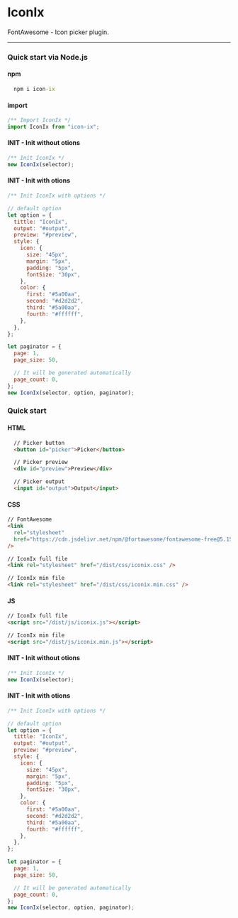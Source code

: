 # IconIx

FontAwesome - Icon picker plugin.

---

### Quick start via Node.js

#### npm

```cmd
  npm i icon-ix
```

#### import

```js
/** Import IconIx */
import IconIx from "icon-ix";
```

#### INIT - Init without otions

```js
/** Init IconIx */
new IconIx(selector);
```

#### INIT - Init with otions

```js
/** Init IconIx with options */

// default option
let option = {
  tittle: "IconIx",
  output: "#output",
  preview: "#preview",
  style: {
    icon: {
      size: "45px",
      margin: "5px",
      padding: "5px",
      fontSize: "30px",
    },
    color: {
      first: "#5a00aa",
      second: "#d2d2d2",
      third: "#5a00aa",
      fourth: "#ffffff",
    },
  },
};

let paginator = {
  page: 1,
  page_size: 50,

  // It will be generated automatically
  page_count: 0,
};
new IconIx(selector, option, paginator);
```

### Quick start

#### HTML

```html
  // Picker button
  <button id="picker">Picker</button>

  // Picker preview
  <div id="preview">Preview</div>

  // Picker output
  <input id="output">Output</input>
```

#### CSS

```html
// FontAwesome
<link
  rel="stylesheet"
  href="https://cdn.jsdelivr.net/npm/@fortawesome/fontawesome-free@5.15.3/css/all.css"
/>

// IconIx full file
<link rel="stylesheet" href="/dist/css/iconix.css" />

// IconIx min file
<link rel="stylesheet" href="/dist/css/iconix.min.css" />
```

#### JS

```html
// IconIx full file
<script src="/dist/js/iconix.js"></script>

// IconIx min file
<script src="/dist/js/iconix.min.js"></script>
```

#### INIT - Init without otions

```js
/** Init IconIx */
new IconIx(selector);
```

#### INIT - Init with otions

```js
/** Init IconIx with options */

// default option
let option = {
  tittle: "IconIx",
  output: "#output",
  preview: "#preview",
  style: {
    icon: {
      size: "45px",
      margin: "5px",
      padding: "5px",
      fontSize: "30px",
    },
    color: {
      first: "#5a00aa",
      second: "#d2d2d2",
      third: "#5a00aa",
      fourth: "#ffffff",
    },
  },
};

let paginator = {
  page: 1,
  page_size: 50,

  // It will be generated automatically
  page_count: 0,
};
new IconIx(selector, option, paginator);
```
